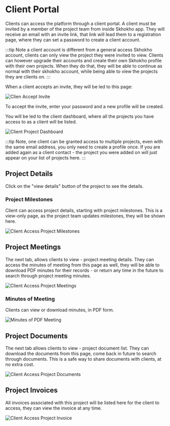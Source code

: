 # Client Portal

Clients can access the platform through a client portal. A client must be invited by a member of the project
team from inside Skhokho app. They will receive an email with an invite link, that link will lead them to a
registration page, where they can set a password to create a client account.

:::tip
Note a client account is different from a general access Skhokho account, clients can only view the project they
were invited to view. Clients can however upgrade their accounts and create their own
Skhokho profile with their own projects. When they do that, they will be able to continue as normal with their
skhokho account, while being able to view the projects they are clients on.
:::

When a client accepts an invite, they will be led to this page:

![Clien Accept Invite](/img/client_accept_invite_link.png)

To accept the invite, enter your password and a new profile will be created.

You will be led to the client dashboard, where all the projects you have access to as a client will be listed.

![Client Project Dashboard](/img/client_dashboard_project_view.png)


:::tip
Note, one client can be granted access to multiple projects, even with the same email address, you only need to
create a profile once. If you are added again as a client contact - the project you were added on will just
appear on your list of projects here.
:::

## Project Details
Click on the "view details" button of the project to see the details.

### Project Milestones
Client can access project details, starting with project milestones. This is a view-only page, as the project team updates milestones, they will be shown here.

![Client Access Project Milestones](/img/client_access_project_milestones.png)

## Project Meetings

The next tab, allows clients to view - project meeting details. They can access the minutes of meeting from this page as well, they will be able to download PDF minutes for their records - or return any time in the future to search through project meeting minutes.

![Client Access Project Meetings](/img/client_access_project_meetings.png)

### Minutes of Meeting
Clients can view or download minutes, in PDF form.

![Minutes of PDF Meeting](/img/client_minutes_of_meeting.png)

## Project Documents

The next tab allows clients to view - project document list. They can download the documents from this page, come back in future to search through documents. This is a safe way to share documents with clients, at no extra cost.

![Client Access Project Documents](/img/client_access_project_documents.png)


## Project Invoices

All invoices associated with this project will be listed here for the client to access, they can view the invoice at any time.

![Client Access Project Invoice](/img/client_access_invoice.png)
